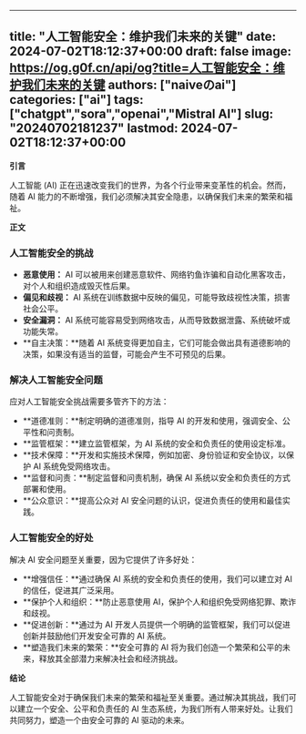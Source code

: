 
---
title: "人工智能安全：维护我们未来的关键"
date: 2024-07-02T18:12:37+00:00
draft: false
image: https://og.g0f.cn/api/og?title=人工智能安全：维护我们未来的关键
authors: ["naiveのai"]
categories: ["ai"]
tags: ["chatgpt","sora","openai","Mistral AI"]
slug: "20240702181237"
lastmod: 2024-07-02T18:12:37+00:00
---
**引言**

人工智能 (AI) 正在迅速改变我们的世界，为各个行业带来变革性的机会。然而，随着 AI 能力的不断增强，我们必须解决其安全隐患，以确保我们未来的繁荣和福祉。

**正文**

### 人工智能安全的挑战

* **恶意使用：** AI 可以被用来创建恶意软件、网络钓鱼诈骗和自动化黑客攻击，对个人和组织造成毁灭性后果。
* **偏见和歧视：** AI 系统在训练数据中反映的偏见，可能导致歧视性决策，损害社会公平。
* **安全漏洞：** AI 系统可能容易受到网络攻击，从而导致数据泄露、系统破坏或功能失常。
* **自主决策：**随着 AI 系统变得更加自主，它们可能会做出具有道德影响的决策，如果没有适当的监督，可能会产生不可预见的后果。

### 解决人工智能安全问题

应对人工智能安全挑战需要多管齐下的方法：

* **道德准则：**制定明确的道德准则，指导 AI 的开发和使用，强调安全、公平性和问责制。
* **监管框架：**建立监管框架，为 AI 系统的安全和负责任的使用设定标准。
* **技术保障：**开发和实施技术保障，例如加密、身份验证和安全协议，以保护 AI 系统免受网络攻击。
* **监督和问责：**制定监督和问责机制，确保 AI 系统以安全和负责任的方式部署和使用。
* **公众意识：**提高公众对 AI 安全问题的认识，促进负责任的使用和最佳实践。

### 人工智能安全的好处

解决 AI 安全问题至关重要，因为它提供了许多好处：

* **增强信任：**通过确保 AI 系统的安全和负责任的使用，我们可以建立对 AI 的信任，促进其广泛采用。
* **保护个人和组织：**防止恶意使用 AI，保护个人和组织免受网络犯罪、欺诈和歧视。
* **促进创新：**通过为 AI 开发人员提供一个明确的监管框架，我们可以促进创新并鼓励他们开发安全可靠的 AI 系统。
* **塑造我们未来的繁荣：**安全可靠的 AI 将为我们创造一个繁荣和公平的未来，释放其全部潜力来解决社会和经济挑战。

**结论**

人工智能安全对于确保我们未来的繁荣和福祉至关重要。通过解决其挑战，我们可以建立一个安全、公平和负责任的 AI 生态系统，为我们所有人带来好处。让我们共同努力，塑造一个由安全可靠的 AI 驱动的未来。